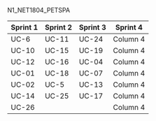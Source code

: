 N1_NET1804_PETSPA


| Sprint 1 | Sprint 2 | Sprint 3 | Sprint 4 |
|----------|----------|----------|----------|
| UC-6     | UC-11    | UC-24    | Column 4 | 
| UC-10    | UC-15    | UC-19    | Column 4 | 
| UC-12    | UC-16    | UC-04    | Column 4 |
| UC-01    | UC-18    | UC-07    | Column 4 |
| UC-02    | UC-5     | UC-13    | Column 4 |
| UC-14    | UC-25    | UC-17    | Column 4 |
| UC-26    |          |          | Column 4 |

